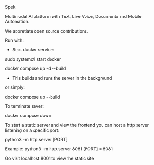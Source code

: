 Spek

Multimodal AI platform with Text, Live Voice, Documents and Mobile Automation.

We appretiate open source contributions.

Run with:

- Start docker service:

sudo systemctl start docker

docker compose up -d --build
- This builds and runs the server in the background

or simply:

docker compose up --build

To terminate sever:

docker compose down

To start a static server and view the frontend you can host a http server listening on a specific port:

python3 -m http.server [PORT]

Example:
python3 -m http.server 8081 
[PORT] = 8081

Go visit localhost:8001 to view the static site
